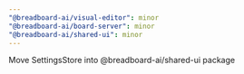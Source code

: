 ```yaml
---
"@breadboard-ai/visual-editor": minor
"@breadboard-ai/board-server": minor
"@breadboard-ai/shared-ui": minor
---
```


Move SettingsStore into @breadboard-ai/shared-ui package
